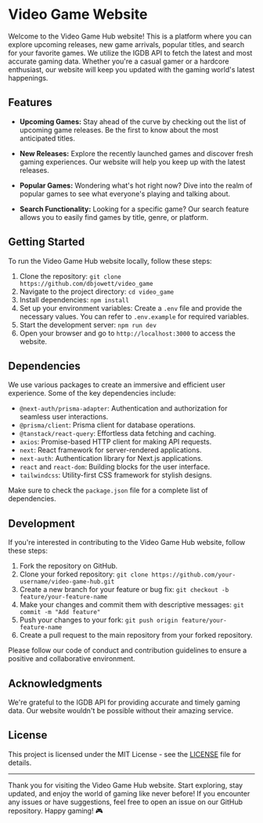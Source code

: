# Video Game Website

Welcome to the Video Game Hub website! This is a platform where you can explore upcoming releases, new game arrivals, popular titles, and search for your favorite games. We utilize the IGDB API to fetch the latest and most accurate gaming data. Whether you're a casual gamer or a hardcore enthusiast, our website will keep you updated with the gaming world's latest happenings.

## Features

- **Upcoming Games:** Stay ahead of the curve by checking out the list of upcoming game releases. Be the first to know about the most anticipated titles.

- **New Releases:** Explore the recently launched games and discover fresh gaming experiences. Our website will help you keep up with the latest releases.

- **Popular Games:** Wondering what's hot right now? Dive into the realm of popular games to see what everyone's playing and talking about.

- **Search Functionality:** Looking for a specific game? Our search feature allows you to easily find games by title, genre, or platform.

## Getting Started

To run the Video Game Hub website locally, follow these steps:

1. Clone the repository: `git clone https://github.com/dbjowett/video_game`
2. Navigate to the project directory: `cd video_game`
3. Install dependencies: `npm install`
4. Set up your environment variables: Create a `.env` file and provide the necessary values. You can refer to `.env.example` for required variables.
5. Start the development server: `npm run dev`
6. Open your browser and go to `http://localhost:3000` to access the website.

## Dependencies

We use various packages to create an immersive and efficient user experience. Some of the key dependencies include:

- `@next-auth/prisma-adapter`: Authentication and authorization for seamless user interactions.
- `@prisma/client`: Prisma client for database operations.
- `@tanstack/react-query`: Effortless data fetching and caching.
- `axios`: Promise-based HTTP client for making API requests.
- `next`: React framework for server-rendered applications.
- `next-auth`: Authentication library for Next.js applications.
- `react` and `react-dom`: Building blocks for the user interface.
- `tailwindcss`: Utility-first CSS framework for stylish designs.

Make sure to check the `package.json` file for a complete list of dependencies.

## Development

If you're interested in contributing to the Video Game Hub website, follow these steps:

1. Fork the repository on GitHub.
2. Clone your forked repository: `git clone https://github.com/your-username/video-game-hub.git`
3. Create a new branch for your feature or bug fix: `git checkout -b feature/your-feature-name`
4. Make your changes and commit them with descriptive messages: `git commit -m "Add feature"`
5. Push your changes to your fork: `git push origin feature/your-feature-name`
6. Create a pull request to the main repository from your forked repository.

Please follow our code of conduct and contribution guidelines to ensure a positive and collaborative environment.

## Acknowledgments

We're grateful to the IGDB API for providing accurate and timely gaming data. Our website wouldn't be possible without their amazing service.

## License

This project is licensed under the MIT License - see the [LICENSE](LICENSE) file for details.

---

Thank you for visiting the Video Game Hub website. Start exploring, stay updated, and enjoy the world of gaming like never before! If you encounter any issues or have suggestions, feel free to open an issue on our GitHub repository. Happy gaming! 🎮
